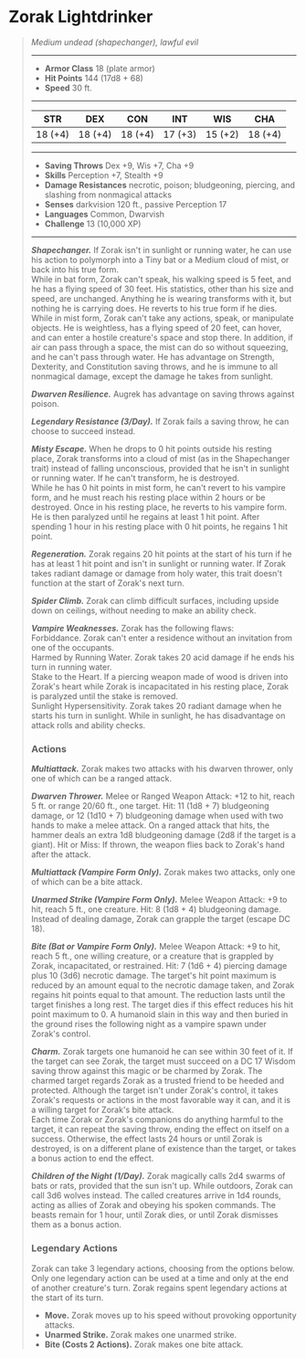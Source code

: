 # Zorak Lightdrinker
>*Medium undead (shapechanger), lawful evil*
>___
>- **Armor Class** 18 (plate armor)
>- **Hit Points** 144 (17d8 + 68)
>- **Speed** 30 ft.
>___
>|STR|DEX|CON|INT|WIS|CHA|
>|:---:|:---:|:---:|:---:|:---:|:---:|
>|18 (+4)|18 (+4)|18 (+4)|17 (+3)|15 (+2)|18 (+4)|
>___
>- **Saving Throws** Dex +9, Wis +7, Cha +9
>- **Skills** Perception +7, Stealth +9
>- **Damage Resistances** necrotic, poison; bludgeoning, piercing, and slashing from nonmagical attacks
>- **Senses** darkvision 120 ft., passive Perception 17
>- **Languages** Common, Dwarvish
>- **Challenge** 13 (10,000 XP)
>___
>***Shapechanger.*** If Zorak isn't in sunlight or running water, he can use his action to polymorph into a Tiny bat or a Medium cloud of mist, or back into his true form.  
>While in bat form, Zorak can't speak, his walking speed is 5 feet, and he has a flying speed of 30 feet. His statistics, other than his size and speed, are unchanged. Anything he is wearing transforms with it, but nothing he is carrying does. He reverts to his true form if he dies.  
>While in mist form, Zorak can't take any actions, speak, or manipulate objects. He is weightless, has a flying speed of 20 feet, can hover, and can enter a hostile creature's space and stop there. In addition, if air can pass through a space, the mist can do so without squeezing, and he can't pass through water. He has advantage on Strength, Dexterity, and Constitution saving throws, and he is immune to all nonmagical damage, except the damage he takes from sunlight.  
>
>***Dwarven Resilience.*** Augrek has advantage on saving throws against poison.  
>
>***Legendary Resistance (3/Day).*** If Zorak fails a saving throw, he can choose to succeed instead.  
>
>***Misty Escape.*** When he drops to 0 hit points outside his resting place, Zorak transforms into a cloud of mist (as in the Shapechanger trait) instead of falling unconscious, provided that he isn't in sunlight or running water. If he can't transform, he is destroyed.  
>While he has 0 hit points in mist form, he can't revert to his vampire form, and he must reach his resting place within 2 hours or be destroyed. Once in his resting place, he reverts to his vampire form. He is then paralyzed until he regains at least 1 hit point. After spending 1 hour in his resting place with 0 hit points, he regains 1 hit point.  
>
>***Regeneration.*** Zorak regains 20 hit points at the start of his turn if he has at least 1 hit point and isn't in sunlight or running water. If Zorak takes radiant damage or damage from holy water, this trait doesn't function at the start of Zorak's next turn.  
>
>***Spider Climb.*** Zorak can climb difficult surfaces, including upside down on ceilings, without needing to make an ability check.  
>
>***Vampire Weaknesses.*** Zorak has the following flaws:  
>Forbiddance. Zorak can't enter a residence without an invitation from one of the occupants.  
>Harmed by Running Water. Zorak takes 20 acid damage if he ends his turn in running water.  
>Stake to the Heart. If a piercing weapon made of wood is driven into Zorak's heart while Zorak is incapacitated in his resting place, Zorak is paralyzed until the stake is removed.  
>Sunlight Hypersensitivity. Zorak takes 20 radiant damage when he starts his turn in sunlight. While in sunlight, he has disadvantage on attack rolls and ability checks.  
>
>### Actions
>***Multiattack.*** Zorak makes two attacks with his dwarven thrower, only one of which can be a ranged attack.  
>
>***Dwarven Thrower.*** Melee  or Ranged Weapon Attack: +12 to hit, reach 5 ft. or range 20/60 ft., one target. Hit: 11 (1d8 + 7) bludgeoning damage, or 12 (1d10 + 7) bludgeoning damage when used with two hands to make a melee attack. On a ranged attack that hits, the hammer deals an extra 1d8 bludgeoning damage (2d8 if the target is a giant). Hit or Miss: If thrown, the weapon flies back to Zorak's hand after the attack.  
>
>***Multiattack (Vampire Form Only).*** Zorak makes two attacks, only one of which can be a bite attack.  
>
>***Unarmed Strike (Vampire Form Only).*** Melee Weapon Attack: +9 to hit, reach 5 ft., one creature. Hit: 8 (1d8 + 4) bludgeoning damage. Instead of dealing damage, Zorak can grapple the target (escape DC 18).  
>
>***Bite (Bat or Vampire Form Only).*** Melee Weapon Attack: +9 to hit, reach 5 ft., one willing creature, or a creature that is grappled by Zorak, incapacitated, or restrained. Hit: 7 (1d6 + 4) piercing damage plus 10 (3d6) necrotic damage. The target's hit point maximum is reduced by an amount equal to the necrotic damage taken, and Zorak regains hit points equal to that amount. The reduction lasts until the target finishes a long rest. The target dies if this effect reduces his hit point maximum to 0. A humanoid slain in this way and then buried in the ground rises the following night as a vampire spawn under Zorak's control.  
>
>***Charm.*** Zorak targets one humanoid he can see within 30 feet of it. If the target can see Zorak, the target must succeed on a DC 17 Wisdom saving throw against this magic or be charmed by Zorak. The charmed target regards Zorak as a trusted friend to be heeded and protected. Although the target isn't under Zorak's control, it takes Zorak's requests or actions in the most favorable way it can, and it is a willing target for Zorak's bite attack.  
>Each time Zorak or Zorak's companions do anything harmful to the target, it can repeat the saving throw, ending the effect on itself on a success. Otherwise, the effect lasts 24 hours or until Zorak is destroyed, is on a different plane of existence than the target, or takes a bonus action to end the effect.  
>
>***Children of the Night (1/Day).*** Zorak magically calls 2d4 swarms of bats or rats, provided that the sun isn't up. While outdoors, Zorak can call 3d6 wolves instead. The called creatures arrive in 1d4 rounds, acting as allies of Zorak and obeying his spoken commands. The beasts remain for 1 hour, until Zorak dies, or until Zorak dismisses them as a bonus action.  
>
>### Legendary Actions
>Zorak can take 3 legendary actions, choosing from the options below. Only one legendary action can be used at a time and only at the end of another creature's turn. Zorak regains spent legendary actions at the start of its turn.
>
>- **Move.** Zorak moves up to his speed without provoking opportunity attacks.
>- **Unarmed Strike.** Zorak makes one unarmed strike.
>- **Bite (Costs 2 Actions).** Zorak makes one bite attack.